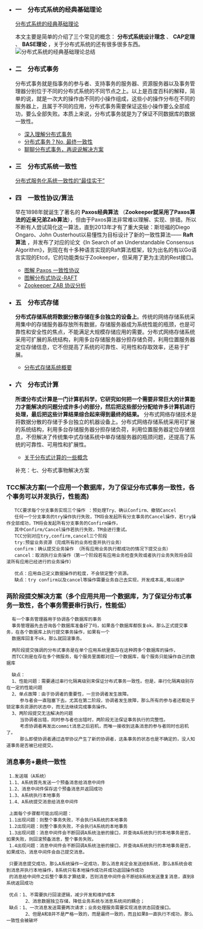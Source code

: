   - ### 一　分布式系统的经典基础理论
  
    [分布式系统的经典基础理论](https://blog.csdn.net/qq_34337272/article/details/80444032)

     本文主要是简单的介绍了三个常见的概念： **分布式系统设计理念** 、 **CAP定理** 、 **BASE理论** ，关于分布式系统的还有很多很多东西。
   ![分布式系统的经典基础理论总结](https://user-gold-cdn.xitu.io/2018/5/24/1639234237ec9805?w=791&h=466&f=png&s=55908)

  - ### 二　分布式事务
    分布式事务就是指事务的参与者、支持事务的服务器、资源服务器以及事务管理器分别位于不同的分布式系统的不同节点之上。以上是百度百科的解释，简单的说，就是一次大的操作由不同的小操作组成，这些小的操作分布在不同的服务器上，且属于不同的应用，分布式事务需要保证这些小操作要么全部成功，要么全部失败。本质上来说，分布式事务就是为了保证不同数据库的数据一致性。
    * [深入理解分布式事务](http://www.codeceo.com/article/distributed-transaction.html)
    * [分布式事务？No, 最终一致性](https://zhuanlan.zhihu.com/p/25933039)
    * [聊聊分布式事务，再说说解决方案](https://www.cnblogs.com/savorboard/p/distributed-system-transaction-consistency.html)
　　

  - ### 三　分布式系统一致性
    [分布式服务化系统一致性的“最佳实干”](https://www.jianshu.com/p/1156151e20c8)

   - ### 四　一致性协议/算法
     早在1898年就诞生了著名的 **Paxos经典算法** （**Zookeeper就采用了Paxos算法的近亲兄弟Zab算法**），但由于Paxos算法非常难以理解、实现、排错。所以不断有人尝试简化这一算法，直到2013年才有了重大突破：斯坦福的Diego Ongaro、John Ousterhout以易懂性为目标设计了新的一致性算法—— **Raft算法** ，并发布了对应的论文《In Search of an Understandable Consensus Algorithm》，到现在有十多种语言实现的Raft算法框架，较为出名的有以Go语言实现的Etcd，它的功能类似于Zookeeper，但采用了更为主流的Rest接口。
     * [图解 Paxos 一致性协议](http://blog.xiaohansong.com/2016/09/30/Paxos/)
     *  [图解分布式协议-RAFT](http://ifeve.com/raft/)
     *  [Zookeeper ZAB 协议分析](http://blog.xiaohansong.com/2016/08/25/zab/)

- ### 五　分布式存储

  **分布式存储系统将数据分散存储在多台独立的设备上**。传统的网络存储系统采用集中的存储服务器存放所有数据，存储服务器成为系统性能的瓶颈，也是可靠性和安全性的焦点，不能满足大规模存储应用的需要。分布式网络存储系统采用可扩展的系统结构，利用多台存储服务器分担存储负荷，利用位置服务器定位存储信息，它不但提高了系统的可靠性、可用性和存取效率，还易于扩展。 
  
   * [分布式存储系统概要](http://witchiman.top/2017/05/05/distributed-system/)
   
- ### 六　分布式计算

  **所谓分布式计算是一门计算机科学，它研究如何把一个需要非常巨大的计算能力才能解决的问题分成许多小的部分，然后把这些部分分配给许多计算机进行处理，最后把这些计算结果综合起来得到最终的结果。**
  分布式网络存储技术是将数据分散的存储于多台独立的机器设备上。分布式网络存储系统采用可扩展的系统结构，利用多台存储服务器分担存储负荷，利用位置服务器定位存储信息，不但解决了传统集中式存储系统中单存储服务器的瓶颈问题，还提高了系统的可靠性、可用性和扩展性。
  
  * [关于分布式计算的一些概念](https://blog.csdn.net/qq_34337272/article/details/80549020)
  
  补充：七、分布式事物解决方案
 ###   TCC解决方案(一个应用一个数据库，为了保证分布式事务一致性，各个事务可以并发执行，性能高)
       TCC要求每个分支事务实现三个操作 ：预处理Try、确认Confirm、撤销Cancel
       任何一个分支事务的try操作执行失败，TM将会发起所有分支事务的Cancel操作，若try操作全部成功，TM将会发起所有分支事务的Confirm操作，
       其中Confirm/Cancel操作若执行失败，TM会进行重试。
       TCC分别对应try,confirm,cancel三个阶段
       try:预留业务资源（完成所有的业务检查并执行业务）
       confirm：确认提交业务操作 （所有应用业务执行都成功的情况下提交业务）
       cancel：取消执行业务操作（第一个阶段若有应用业务检查失败或者执行业务失败将会回滚所有应用已经进行的业务操作）
       
       优点：应用自己定义数据操作的粒度，不会锁定整个资源。
       缺点：try confirm以及cancel等操作需要业务自己去实现，开发成本高,难以维护
       
       
 ###  两阶段提交解决方案（多个应用共用一个数据库，为了保证分布式事务一致性，各个事务需要串行执行，性能低）
      有一个事务管理器用于协调各个数据库的事务
      事务管理器先去咨询各个数据库准备好了吗，如果各个数据库都恢复ok，那么正式提交事务，在各个数据库上执行提交事务操作，如果有一个
      数据库回复不ok，那么就回滚事务。
      
      两阶段提交强调的分布式事务是在单个应用系统里面存在这种跨多个数据库的操作，
      而TCC则是在存在多个微服务，每个服务里面都对应一个数据库，每个服务只能操作自己的数据库
      
      缺点：
      1、性能问题：需要通过串行化隔离级别来保证分布式事务一致性。但是，串行化隔离级别存在一定的性能问题
      2、单点故障：由于协调者的重要性，一旦协调者发生故障。
         参与者会一直阻塞下去。尤其在第二阶段，协调者发生故障，那么所有的参与者还都处于锁定事务资源的状态中，而无法继续完成事务操作。
      3、两阶段提交无法解决的问题
         当协调者出错，同时参与者也出错时，两阶段无法保证事务执行的完整性。
         考虑协调者再发出commit消息之后宕机，而唯一接收到这条消息的参与者同时也宕机了。
         那么即使协调者通过选举协议产生了新的协调者，这条事务的状态也是不确定的，没人知道事务是否被已经提交。
         
 ### 消息事务+最终一致性
         
     1.发送端（A系统）
     1.1、A系统首先发送一个预备消息给消息中间件
     1.2、消息中间件保存这个预备消息并返回成功
     1.3、A系统执行本地事务
     1.4、A系统提交消息给消息中间件
     
     上面每个步骤都可能出现问题：
     1.1出现问题：则整个事务失败，不会执行A系统的本地事务
     1.2出现问题：则整个事务失败，不会执行A系统的本地事务
     1.3出现问题：消息中间件会不断回调A系统注册的接口，并查询A系统执行的本地事务是否，如果失败，则回滚预备消息，整个事务失败。
     1.4出现问题：消息中间件会不断回调A系统注册的接口，并查询A系统执行的本地事务是否，如果成功，消息中间件会自己提交消息。
     
     只要消息提交成功，那么A系统操作一定成功，那么消息肯定会发送给B系统，那么B系统会收到消息并执行本地操作，B系统只有本地操作成功并成功返回操作成功
     的消息给中间件之后整个事务才算结束，否则消息中间件会不断给B系统发送重复消息，直到B系统返回成功
     
     优点：1、不需要执行回滚逻辑，减少开发和维护成本
           2、消息数据独立存储，降低业务系统与消息系统间的耦合；
     缺点：1、一次消息发送需要两次请求；业务处理服务需要实现消息状态回查接口。
           2、但是A和B并不是严格一致的，而是最终一致的，而且如果B一直执行不成功，那么一致性会被破坏
